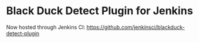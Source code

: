 # Black Duck Detect Plugin for Jenkins
Now hosted through Jenkins CI: https://github.com/jenkinsci/blackduck-detect-plugin
